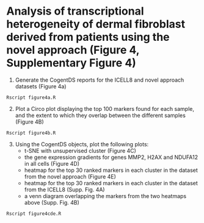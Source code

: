 # Analysis of transcriptional heterogeneity of dermal fibroblast derived from patients using the novel approach (Figure 4, Supplementary Figure 4)

1. Generate the CogentDS reports for the ICELL8 and novel approach datasets (Figure 4a)
```
Rscript figure4a.R
```

2. Plot a Circo plot displaying the top 100 markers found for each sample, and the extent to which they overlap between the different samples (Figure 4B)
```
Rscript figure4b.R
```

3. Using the CogentDS objects, plot the following plots:
    - t-SNE with unsupervised cluster (Figure 4C)
    - the gene expression gradients for genes MMP2, H2AX and NDUFA12 in all cells (Figure 4D)
    - heatmap for the top 30 ranked markers in each cluster in the dataset from the novel approach (Figure 4E)
    - heatmap for the top 30 ranked markers in each cluster in the dataset from the ICELL8 (Supp. Fig. 4A)
    - a venn diagram overlapping the markers from the two heatmaps above (Supp. Fig. 4B)
```
Rscript figure4cde.R
```
